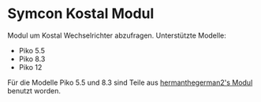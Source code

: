 # Symcon Kostal Modul
Modul um Kostal Wechselrichter abzufragen.
Unterstützte Modelle:
- Piko 5.5
- Piko 8.3
- Piko 12

Für die Modelle Piko 5.5 und 8.3 sind Teile aus [hermanthegerman2's Modul](https://github.com/hermanthegerman2/KostalPiko) benutzt worden.